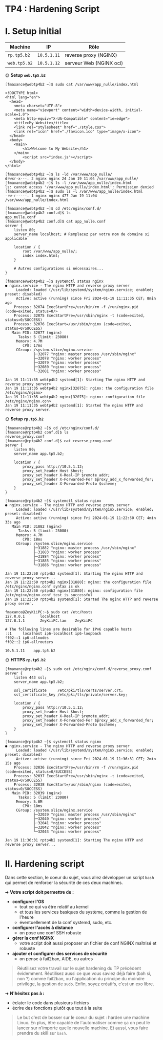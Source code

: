 # TP4 : Hardening Script

# I. Setup initial

| Machine      | IP          | Rôle                       |
| ------------ | ----------- | -------------------------- |
| `rp.tp5.b2`  | `10.5.1.11` | reverse proxy (NGINX)      |
| `web.tp5.b2` | `10.5.1.12` | serveur Web (NGINX oci) |

🌞 **Setup `web.tp5.b2`**

```
[fmaxance@webtp4b2 ~]$ sudo cat /var/www/app_nulle/index.html

<!DOCTYPE html>
<html lang="en">
  <head>
    <meta charset="UTF-8">
    <meta name="viewport" content="width=device-width, initial-scale=1.0">
    <meta http-equiv="X-UA-Compatible" content="ie=edge">
    <title>My Website</title>
    <link rel="stylesheet" href="./style.css">
    <link rel="icon" href="./favicon.ico" type="image/x-icon">
  </head>
  <body>
    <main>
        <h1>Welcome to My Website</h1>  
    </main>
        <script src="index.js"></script>
  </body>
</html>
```

```
[fmaxance@webtp4b2 ~]$ ls -ld /var/www/app_nulle/
drwxr-x---. 2 nginx nginx 24 Jan 19 11:04 /var/www/app_nulle/
[fmaxance@webtp4b2 ~]$ ls -l /var/www/app_nulle/index.html
ls: cannot access '/var/www/app_nulle/index.html': Permission denied
[fmaxance@webtp4b2 ~]$ sudo ls -l /var/www/app_nulle/index.html
-rw-r-----. 1 nginx nginx 477 Jan 19 11:04 /var/www/app_nulle/index.html
```

```
[fmaxance@webtp4b2 ~]$ cd /etc/nginx/conf.d/
[fmaxance@webtp4b2 conf.d]$ ls
app_nulle.conf
[fmaxance@webtp4b2 conf.d]$ cat app_nulle.conf 
server {
    listen 80;
    server_name localhost; # Remplacez par votre nom de domaine si applicable

    location / {
        root /var/www/app_nulle/;
        index index.html;
    }

    # Autres configurations si nécessaires...
}
```

```
[fmaxance@webtp4b2 ~]$ systemctl status nginx
● nginx.service - The nginx HTTP and reverse proxy server
     Loaded: loaded (/usr/lib/systemd/system/nginx.service; enabled; preset: disabled)
     Active: active (running) since Fri 2024-01-19 11:11:35 CET; 8min ago
    Process: 32074 ExecStartPre=/usr/bin/rm -f /run/nginx.pid (code=exited, status=0/>
    Process: 32075 ExecStartPre=/usr/sbin/nginx -t (code=exited, status=0/SUCCESS)
    Process: 32076 ExecStart=/usr/sbin/nginx (code=exited, status=0/SUCCESS)
   Main PID: 32077 (nginx)
      Tasks: 5 (limit: 23080)
     Memory: 4.7M
        CPU: 17ms
     CGroup: /system.slice/nginx.service
             ├─32077 "nginx: master process /usr/sbin/nginx"
             ├─32078 "nginx: worker process"
             ├─32079 "nginx: worker process"
             ├─32080 "nginx: worker process"
             └─32081 "nginx: worker process"

Jan 19 11:11:35 webtp4b2 systemd[1]: Starting The nginx HTTP and reverse proxy server>
Jan 19 11:11:35 webtp4b2 nginx[32075]: nginx: the configuration file /etc/nginx/nginx>
Jan 19 11:11:35 webtp4b2 nginx[32075]: nginx: configuration file /etc/nginx/nginx.con>
Jan 19 11:11:35 webtp4b2 systemd[1]: Started The nginx HTTP and reverse proxy server.
```

🌞 **Setup `rp.tp5.b2`**

```
[fmaxance@rptp4b2 ~]$ cd /etc/nginx/conf.d/
[fmaxance@rptp4b2 conf.d]$ ls
reverse_proxy.conf
[fmaxance@rptp4b2 conf.d]$ cat reverse_proxy.conf 
server {
    listen 80;
    server_name app.tp5.b2;

    location / {
        proxy_pass http://10.5.1.12;
        proxy_set_header Host $host;
        proxy_set_header X-Real-IP $remote_addr;
        proxy_set_header X-Forwarded-For $proxy_add_x_forwarded_for;
        proxy_set_header X-Forwarded-Proto $scheme;
    }
}
```

```
[fmaxance@rptp4b2 ~]$ systemctl status nginx
● nginx.service - The nginx HTTP and reverse proxy server
     Loaded: loaded (/usr/lib/systemd/system/nginx.service; enabled; preset: disabled)
     Active: active (running) since Fri 2024-01-19 11:22:50 CET; 4min 33s ago
   Main PID: 31882 (nginx)
      Tasks: 5 (limit: 23080)
     Memory: 4.7M
        CPU: 18ms
     CGroup: /system.slice/nginx.service
             ├─31882 "nginx: master process /usr/sbin/nginx"
             ├─31883 "nginx: worker process"
             ├─31884 "nginx: worker process"
             ├─31885 "nginx: worker process"
             └─31886 "nginx: worker process"

Jan 19 11:22:50 rptp4b2 systemd[1]: Starting The nginx HTTP and reverse proxy server...
Jan 19 11:22:50 rptp4b2 nginx[31880]: nginx: the configuration file /etc/nginx/nginx.conf syntax is ok
Jan 19 11:22:50 rptp4b2 nginx[31880]: nginx: configuration file /etc/nginx/nginx.conf test is successful
Jan 19 11:22:50 rptp4b2 systemd[1]: Started The nginx HTTP and reverse proxy server.
```

```
fmaxance@ZeyKiiPC:~$ sudo cat /etc/hosts
127.0.0.1       localhost
127.0.1.1       ZeyKiiPC.lan    ZeyKiiPC

# The following lines are desirable for IPv6 capable hosts
::1     localhost ip6-localhost ip6-loopback
ff02::1 ip6-allnodes
ff02::2 ip6-allrouters

10.5.1.11    app.tp5.b2
```

🌞 **HTTPS `rp.tp5.b2`**

```
[fmaxance@rptp4b2 ~]$ sudo cat /etc/nginx/conf.d/reverse_proxy.conf
server {
    listen 443 ssl;
    server_name app.tp5.b2;

    ssl_certificate     /etc/pki/tls/certs/server.crt;
    ssl_certificate_key /etc/pki/tls/private/server.key;

    location / {
        proxy_pass http://10.5.1.12;
        proxy_set_header Host $host;
        proxy_set_header X-Real-IP $remote_addr;
        proxy_set_header X-Forwarded-For $proxy_add_x_forwarded_for;
        proxy_set_header X-Forwarded-Proto $scheme;
    }
}
```

```
[fmaxance@rptp4b2 ~]$ systemctl status nginx
● nginx.service - The nginx HTTP and reverse proxy server
     Loaded: loaded (/usr/lib/systemd/system/nginx.service; enabled; preset: disabled)
     Active: active (running) since Fri 2024-01-19 11:36:31 CET; 2min 15s ago
    Process: 32036 ExecStartPre=/usr/bin/rm -f /run/nginx.pid (code=exited, status=0/SUCCESS)
    Process: 32037 ExecStartPre=/usr/sbin/nginx -t (code=exited, status=0/SUCCESS)
    Process: 32038 ExecStart=/usr/sbin/nginx (code=exited, status=0/SUCCESS)
   Main PID: 32039 (nginx)
      Tasks: 5 (limit: 23080)
     Memory: 5.0M
        CPU: 18ms
     CGroup: /system.slice/nginx.service
             ├─32039 "nginx: master process /usr/sbin/nginx"
             ├─32040 "nginx: worker process"
             ├─32041 "nginx: worker process"
             ├─32042 "nginx: worker process"
             └─32043 "nginx: worker process"

Jan 19 11:36:31 rptp4b2 systemd[1]: Starting The nginx HTTP and reverse proxy server...
```

# II. Hardening script

Dans cette section, le coeur du sujet, vous allez développer un script `bash` qui permet de renforcer la sécurité de ces deux machines.

➜ **Votre script doit permettre de :**

- **configurer l'OS**
  - tout ce qui va être relatif au kernel
  - et tous les services basiques du système, comme la gestion de l'heure
  - éventuellement de la conf systemd, sudo, etc.
- **configurer l'accès à distance**
  - on pose une conf SSH robuste
- **gérer la conf NGINX**
  - votre script doit aussi proposer un fichier de conf NGINX maîtrisé et robuste
- **ajouter et configurer des services de sécurité**
  - on pense à fail2ban, AIDE, ou autres

> Réutilisez votre travail sur le sujet hardening du TP précédent évidemment. Réutilisez aussi ce que vous saviez déjà faire (bah si, non ?) comme fail2ban, ou l'application du principe du moindre privilège, la gestion de `sudo`. Enfin, soyez créatifs, c'est un exo libre.

➜ **N'hésitez pas à :**

- éclater le code dans plusieurs fichiers
- écrire des fonctions plutôt que tout à la suite

> Le but c'est de bosser sur le coeur du sujet : harden une machine Linux. En plus, être capable de l'automatiser comme ça on peut le lancer sur n'importe quelle nouvelle machine. Et aussi, vous faire prendre du skill sur `bash`.